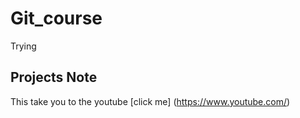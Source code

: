 # Git_course
Trying


## Projects Note

This take you to the youtube [click me] (https://www.youtube.com/)
